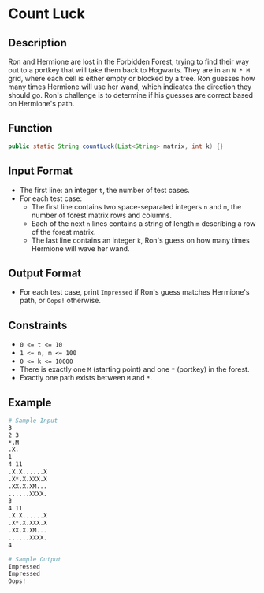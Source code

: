 # Count Luck

## Description

Ron and Hermione are lost in the Forbidden Forest, trying to find their way out to a portkey that will take them back to Hogwarts. They are in an `N * M` grid, where each cell is either empty or blocked by a tree. Ron guesses how many times Hermione will use her wand, which indicates the direction they should go. Ron's challenge is to determine if his guesses are correct based on Hermione's path.

## Function

```java
public static String countLuck(List<String> matrix, int k) {}
```

## Input Format

- The first line: an integer `t`, the number of test cases.
- For each test case:
  - The first line contains two space-separated integers `n` and `m`, the number of forest matrix rows and columns.
  - Each of the next `n` lines contains a string of length `m` describing a row of the forest matrix.
  - The last line contains an integer `k`, Ron's guess on how many times Hermione will wave her wand.

## Output Format

- For each test case, print `Impressed` if Ron's guess matches Hermione's path, or `Oops!` otherwise.

## Constraints

- `0 <= t <= 10`
- `1 <= n, m <= 100`
- `0 <= k <= 10000`
- There is exactly one `M` (starting point) and one `*` (portkey) in the forest.
- Exactly one path exists between `M` and `*`.

## Example

```bash
# Sample Input
3
2 3
*.M
.X.
1
4 11
.X.X......X
.X*.X.XXX.X
.XX.X.XM...
......XXXX.
3
4 11
.X.X......X
.X*.X.XXX.X
.XX.X.XM...
......XXXX.
4

# Sample Output
Impressed
Impressed
Oops!
```
